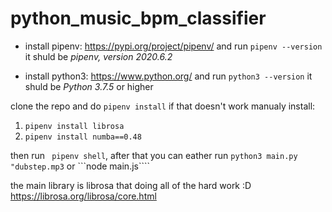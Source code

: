# python_music_bpm_classifier
* install pipenv: https://pypi.org/project/pipenv/ and run ```pipenv --version``` it shuld be *pipenv, version 2020.6.2*

* install python3: https://www.python.org/ and run ```python3 --version``` it shuld be *Python 3.7.5* or higher


clone the repo and do ```pipenv install``` if that doesn't work manualy install:
1. ```pipenv install librosa```
2. ```pipenv install numba==0.48``` 


then run ``` pipenv shell```, after that you can eather run ```python3 main.py "dubstep.mp3``` or ```node main.js````



the main library is librosa that doing all of the hard work :D https://librosa.org/librosa/core.html
